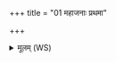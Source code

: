 +++
title = "01 महाजनाः प्रथमा"

+++
<details><summary>मूलम् (WS)</summary>

महाजनाः प्रथमा ये दिदिविरे धने संहत्य महति द्विराजे । तु. [[अथर्ववेदः/अथर्ववेदः काण्डं 7|शौ.सं. ७.१०९  
तेषां वरे यः प्रथमो जिगाय तस्याहं लोकमनूद्भिदेयम्॥ १ ॥  
मेदिनस्ते वैभीदकास्तत इन्द्र उपावतु ।  
अव्या वृक इव संरभ्य जिगोवानस्तमायसि ॥ २ ॥
</details>